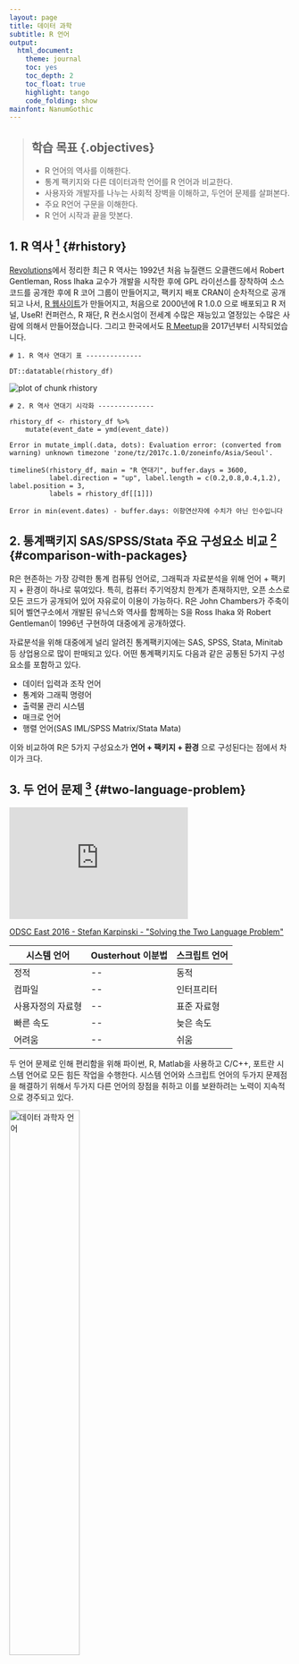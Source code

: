 ```yaml
---
layout: page
title: 데이터 과학
subtitle: R 언어
output:
  html_document: 
    theme: journal
    toc: yes
    toc_depth: 2
    toc_float: true
    highlight: tango
    code_folding: show
mainfont: NanumGothic
---
```





> ## 학습 목표 {.objectives}
>
> * R 언어의 역사를 이해한다.
> * 통계 팩키지와 다른 데이터과학 언어를 R 언어과 비교한다.
> * 사용자와 개발자를 나누는 사회적 장벽을 이해하고, 두언어 문제를 살펴본다.
> * 주요 R언어 구문을 이해한다.
> * R 언어 시작과 끝을 맛본다.

## 1. R 역사 [^r-history] {#rhistory}

[^r-history]: [Revolutions (2017), An Updated History of R](http://blog.revolutionanalytics.com/2017/10/updated-history-of-r.html)

[Revolutions](http://blog.revolutionanalytics.com/2017/10/updated-history-of-r.html)에서 정리한 최근 R 역사는 
1992년 처음 뉴질랜드 오클랜드에서 Robert Gentleman, Ross Ihaka 교수가 개발을 시작한 후에 
GPL 라이선스를 장착하여 소스코드를 공개한 후에 R 코어 그룹이 만들어지고, 팩키지 배포 CRAN이 순차적으로 공개되고 나서,
[R 웹사이트](https://www.r-project.org/)가 만들어지고, 처음으로 2000년에 R 1.0.0 으로 배포되고 R 저널, UseR! 컨퍼런스, 
R 재단, R 컨소시엄이 전세계 수많은 재능있고 열정있는 수많은 사람에 의해서 만들어졌습니다. 
그리고 한국에서도 [R Meetup](https://github.com/KaggleBreak/xwmooc_Rmeetup)을 2017년부터 시작되었습니다.


~~~{.r}
# 1. R 역사 연대기 표 --------------

DT::datatable(rhistory_df)
~~~

<img src="fig/rhistory-1.png" title="plot of chunk rhistory" alt="plot of chunk rhistory" style="display: block; margin: auto;" />

~~~{.r}
# 2. R 역사 연대기 시각화 --------------

rhistory_df <- rhistory_df %>% 
    mutate(event_date = ymd(event_date))
~~~



~~~{.output}
Error in mutate_impl(.data, dots): Evaluation error: (converted from warning) unknown timezone 'zone/tz/2017c.1.0/zoneinfo/Asia/Seoul'.

~~~



~~~{.r}
timelineS(rhistory_df, main = "R 연대기", buffer.days = 3600,
          label.direction = "up", label.length = c(0.2,0.8,0.4,1.2), label.position = 3,
          labels = rhistory_df[[1]])
~~~



~~~{.output}
Error in min(event.dates) - buffer.days: 이항연산자에 수치가 아닌 인수입니다

~~~


## 2. 통계팩키지 SAS/SPSS/Stata 주요 구성요소 비교 [^r4sas-spss] {#comparison-with-packages}

R은 현존하는 가장 강력한 통계 컴퓨팅 언어로, 그래픽과 자료분석을 위해 언어 + 팩키지 + 환경이 하나로 묶여있다.
특히, 컴퓨터 주기억장치 한계가 존재하지만, 오픈 소스로 모든 코드가 공개되어 있어 자유로이 이용이 가능하다. R은 John Chambers가 주축이 되어 벨연구소에서 
개발된 유닉스와 역사를 함께하는 S을 Ross Ihaka 와 Robert Gentleman이 1996년 구현하여 대중에게 공개하였다. 

[^r4sas-spss]: [Muenchen, Robert A. R for SAS and SPSS users. Springer Science & Business Media, 2011.](http://www.springer.com/us/book/9780387094182)

자료분석을 위해 대중에게 널리 알려진 통계팩키지에는 SAS, SPSS, Stata, Minitab 등 상업용으로 많이 판매되고 있다. 어떤 통계팩키지도 다음과 같은 공통된 5가지 구성요소를 포함하고 있다.

* 데이터 입력과 조작 언어
* 통계와 그래픽 명령어
* 출력물 관리 시스템
* 매크로 언어
* 행렬 언어(SAS IML/SPSS Matrix/Stata Mata) 

이와 비교하여 R은 5가지 구성요소가 **언어 + 팩키지 + 환경** 으로 구성된다는 점에서 차이가 크다.

## 3. 두 언어 문제 [^Ousterhout-dichotomy] {#two-language-problem}

<iframe width="320" height="200" src="https://www.youtube.com/embed/B9moDuSYzGo" frameborder="0" allowfullscreen></iframe>

[^Ousterhout-dichotomy]: [Ousterhout dichotomy](https://en.wikipedia.org/wiki/Ousterhout%27s_dichotomy)

[ODSC East 2016 - Stefan Karpinski - "Solving the Two Language Problem"](https://www.youtube.com/watch?v=B9moDuSYzGo)

| 시스템 언어  | Ousterhout 이분법  | 스크립트 언어  |
|-------------|-------------|-------------|
|   정적       |     --      |     동적     |
|   컴파일      |     --      |    인터프리터 |
| 사용자정의 자료형|     --      |  표준 자료형 |
|   빠른 속도   |     --      |   늦은 속도   |
|   어려움       |     --      |   쉬움     |

두 언어 문제로 인해 편리함을 위해 파이썬, R, Matlab을 사용하고 C/C++, 포트란 시스템 언어로 모든 힘든 작업을 수행한다.
시스템 언어와 스크립트 언어의 두가지 문제점을 해결하기 위해서 두가지 다른 언어의 장점을 취하고 이를 보완하려는 노력이 지속적으로 경주되고 있다.

<img src="fig/data-scientist-languages.png" alt="데이터 과학자 언어" width="50%">

과거 데이터 과학자가 선형대수, 통계&시각화, 속도, 통합작업과 관련하여 다양한 언어와 도구를 익혀야 했지만,
2010년 중반을 넘어서는 현시점에서 파이썬과 R을 함께 사용하는 것으로 중지가 모아지고 있다.

## 4. 왜 R 언어인가? [^r-rank] [^r-r4stats] {#why-r}

[Rexer Analytics](http://www.rexeranalytics.com/)가 2015년 응답자 1,220명을 대상으로 실시한 결과 R이 데이터 분석 소프트웨어 분야에서 압도적인 1위 위치를 점유하고 있음을 확인할 수 있다.

[^r-rank]: [Interactive-The Top Programming Languages](http://spectrum.ieee.org/static/interactive-the-top-programming-languages#index)

[^r-r4stats]: [The Popularity of Data Analysis Software](http://r4stats.com/articles/popularity/)


| | |
|-----------------------------------|-----------------------------------|
|<img src="fig/rexersurveyalltools2015.png" alt="Rexer Analytics 설문조사 2015 (응답자 1,220)" width="70%"> | <img src="fig/ieee-r-ranking.png" alt="IEEE 조사" width="70%">

R이 1등을 하는 분야는 없지만, 2017년 10월 기준 [스택오버플로우-What are the Most Disliked Programming Languages?](https://stackoverflow.blog/2017/10/31/disliked-programming-languages/) 블로그를 
참조하면 가장 싫어하지 않는 언어 1위에 등극했습니다.

<img src="fig/languages-r-dislike.png" alt="가장 혐오하지 않는 언더" width="77%" />

## 5. R 시작과 끝 (맛보기) {#r-a-bit-taste}

R이 설치되고, 필요한 패키지가 준비되면 분석에 사용할 데이터를 작업 메모리상에 올려야 한다. 
분석 데이터를 R 작업공간에 준비하는 방법은 어려가지가 있다. 
Web URL을 활용한 웹 데이터를 가져오거나, `read.table`을 이용한 로컬 디스크 상의 데이터를 메모리로 불러올 수 있다.


~~~{.r}
abalone <- read.csv(url("http://archive.ics.uci.edu/ml/machine-learning-databases/abalone/abalone.data"), header=F)
names(abalone) <- c("Sex","Length","Diameter","Height","Whole weight","Shucked weight","Viscera weight","Shell weight","Rings")
head(abalone)
~~~



~~~{.output}
FALSE   Sex Length Diameter Height Whole weight Shucked weight Viscera weight
FALSE 1   M  0.455    0.365  0.095       0.5140         0.2245         0.1010
FALSE 2   M  0.350    0.265  0.090       0.2255         0.0995         0.0485
FALSE 3   F  0.530    0.420  0.135       0.6770         0.2565         0.1415
FALSE 4   M  0.440    0.365  0.125       0.5160         0.2155         0.1140
FALSE 5   I  0.330    0.255  0.080       0.2050         0.0895         0.0395
FALSE 6   I  0.425    0.300  0.095       0.3515         0.1410         0.0775
FALSE   Shell weight Rings
FALSE 1        0.150    15
FALSE 2        0.070     7
FALSE 3        0.210     9
FALSE 4        0.155    10
FALSE 5        0.055     7
FALSE 6        0.120     8

~~~



~~~{.r}
#   Sex Length Diameter Height Whole weight Shucked weight  Viscera weight Shell weight Rings
# 1   M  0.455    0.365  0.095       0.5140         0.2245          0.1010        0.150    15
# 2   M  0.350    0.265  0.090       0.2255         0.0995          0.0485        0.070     7
# 3   F  0.530    0.420  0.135       0.6770         0.2565          0.1415        0.210     9
# 4   M  0.440    0.365  0.125       0.5160         0.2155          0.1140        0.155    10
# 5   I  0.330    0.255  0.080       0.2050         0.0895          0.0395        0.055     7
# 6   I  0.425    0.300  0.095       0.3515         0.1410          0.0775        0.120     8
~~~

분석을 진행하기 위해서 간단한 R 스크립트를 작성하여 보자. 
메뉴상단의 `File > New File > R Script` 혹은 `CTRL+SHIFT+N` 단축키를 사용하여 데이터 분석 결과를 스크립트로 작성하여 저장할 수 있다. 
분석이 완료된 스크립트는 `SimpleR.R`로 저장한다.


~~~{.r}
# 기본 분석 스크립트
# abalone <- read.csv("abalone.csv")
table(abalone$Sex)
~~~



~~~{.output}

   F    I    M 
1307 1342 1528 

~~~



~~~{.r}
plot(Length ~ Sex, data=abalone)
~~~

<img src="fig/r-lang-table-plot-1.png" title="plot of chunk r-lang-table-plot" alt="plot of chunk r-lang-table-plot" style="display: block; margin: auto;" />

자료 분석 결과는 코드, 데이터, 그래프, 테이블로 나타나게 되며, 
이를 하나의 문서로 각각 정리하는 것은 매우 수고스러운 일이며 기본적으로 기계나 컴퓨터가 해야되는 일중의 하나이다. 
이를 위해서 RStudio의 Notebook 기능을 사용한다. 
먼저 RStudio의 Notebook 도 `knitr` 패키지와 `Rmarkdown` 같은 패키지를 기반으로 하지만 
`knitr` 패키지를 설치하면 모든 의존성을 자동으로 해결해 준다. 
`knitr` 패키지를 설치한 후에 메뉴상단의 `File > Compile Notebook…` 을 클릭하면 
팝업메뉴가 뜨며 제목과 저자를 표시하면 코드, 데이터, 그래프, 테이블 등 정리된 결과를 HTML 파일로 얻을 수 있다. 

R 코드, 그림, 테이블, 텍스트와 함께 하나의 작업파일로 데이터 제품을 만들 수 있다. 
노트북(Notebook), 마크다운(Markdown), HTML, LaTex 등 총 4가지 방법이 있으나 
RStudio를 사용할 경우 내장된 노트북 기능을 사용하는 것도 좋은 방법이며, 
마크다운, LaTex, HTML등 친숙한 방법을 사용할 수도 있다.

| **Markup 시스템** | **입력파일(Input)** | **리포트파일(Output)** |
|-------------------|---------------------|------------------------|
| 노트북            | `.R`                | `.html` (`.md` 경유)   |
| 마크다운          | `.Rmd`              | `.html` (`.md` 경유)   |
| HTML	            | `.Rhtml`            | `.html`                |
| `LaTeX`           | `.Rnw`              | `.pdf` (.tex 경유)     |


RStudio_RMarkdown 을 이용하여 작업파일을 만든 후에 `knit HTML` 버튼을 누루면 HTML 파일을 바로 얻을 수 있다. 

어느 소프트웨어도 마찬가지지만 사용하다보면 오류가 발생하고 이를 확인해야 할 때가 있다. 
`RStudio`의 경우 `Help>Diagnostics>Show log files` 를 통해서 확인가능하다. 
`R`과 `Rstudio` 관련 도움말은 구글 검색이나, [stack exchange](http://stackexchange.com/)를 통해 얻을 수 있다. 
작업을 하다면 콘솔화면을 깨끗이하고 다시 시작하고 싶은 경우가 있다. 
윈도나 도스의 경우 `cls` 명령어가 있는데 R에는 딱히 그런 명령어가 없다. 이런 경우 사용자 정의 함수를 하나 만들어서 실행할 수 있다. 


~~~{.r}
cls <- function() cat(rep("\n",50))
cls()
~~~


 
 
 
 
 
 
 
 
 
 
 
 
 
 
 
 
 
 
 
 
 
 
 
 
 
 
 
 
 
 
 
 
 
 
 
 
 
 
 
 
 
 
 
 
 
 
 
 
 

하지만, 매번 R을 실행할 때마다 반복적으로 해야되기 때문에 R이 시작될 때 자동으로 설정을 하는 방법은 초기 실행 환경파일에 이를 적용하는 것이다. 
`C:\Program Files\R\R-3.1.0\library\base\R\RProfile` 파일을 텍스트 편집기로 열어 하단에 `cls` 함수를 적어두고 저장한다. 
혹은, `CTRL+L` 키를 눌러 화면을 깨끗이하며 커서를 맨 위 상단으로 이동한다.


~~~{.r}
local({
    br <- Sys.getenv("R_BROWSER", NA_character_)
    if(!is.na(br)) options(browser = br)
    tests_startup <- Sys.getenv("R_TESTS")
    if(nzchar(tests_startup)) source(tests_startup)
})

# 사용자 정의함수
cls <- function() cat(rep("\n",50))
~~~

